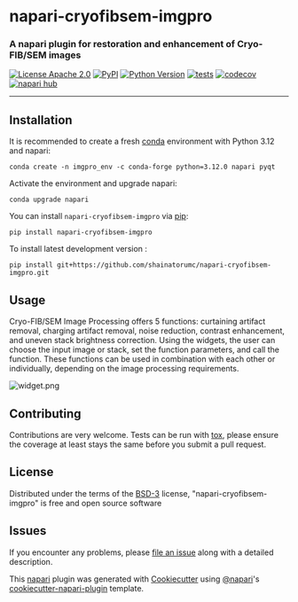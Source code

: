 # napari-cryofibsem-imgpro
### A napari plugin for restoration and enhancement of Cryo-FIB/SEM images

[![License Apache 2.0](https://img.shields.io/pypi/l/napari-cryofibsem-imgpro.svg?color=green)](https://github.com/EMCRUMC/napari-cryofibsem-imgproc/blob/main/LICENSE)
[![PyPI](https://img.shields.io/pypi/v/napari-cryofibsem-imgpro.svg?color=green)](https://pypi.org/project/napari-cryofibsem-imgpro)
[![Python Version](https://img.shields.io/pypi/pyversions/napari-cryofibsem-imgpro.svg?color=green)](https://python.org)
[![tests](https://github.com/shainatorumc/napari-cryofibsem-imgpro/workflows/tests/badge.svg)](https://github.com/shainatorumc/napari-cryofibsem-imgpro/actions)
[![codecov](https://codecov.io/gh/shainatorumc/napari-cryofibsem-imgpro/branch/main/graph/badge.svg)](https://codecov.io/gh/shainatorumc/napari-cryofibsem-imgpro)
[![napari hub](https://img.shields.io/endpoint?url=https://api.napari-hub.org/shields/napari-cryofibsem-imgpro)](https://napari-hub.org/plugins/napari-cryofibsem-imgpro)

----------------------------------

<!--
Don't miss the full getting started guide to set up your new package:
https://github.com/napari/cookiecutter-napari-plugin#getting-started

and review the napari docs for plugin developers:
https://napari.org/stable/plugins/index.html
-->

## Installation
It is recommended to create a fresh [conda] environment with Python 3.12 and napari:

    conda create -n imgpro_env -c conda-forge python=3.12.0 napari pyqt
    
Activate the environment and upgrade napari:

    conda upgrade napari

You can install `napari-cryofibsem-imgpro` via [pip]:

    pip install napari-cryofibsem-imgpro

To install latest development version :

    pip install git+https://github.com/shainatorumc/napari-cryofibsem-imgpro.git

## Usage 
Cryo-FIB/SEM Image Processing offers 5 functions: curtaining artifact removal, charging artifact removal, noise reduction, contrast enhancement, and uneven stack brightness correction. Using the widgets, the user can choose the input image or stack, set the function parameters, and call the function. These functions can be used in combination with each other or individually, depending on the image processing requirements. 

![widget.png](docs%2Fimages%2Fwidget.png)

## Contributing

Contributions are very welcome. Tests can be run with [tox], please ensure
the coverage at least stays the same before you submit a pull request.

## License

Distributed under the terms of the [BSD-3] license,
"napari-cryofibsem-imgpro" is free and open source software

## Issues

If you encounter any problems, please [file an issue] along with a detailed description.

[napari]: https://github.com/napari/napari
[Cookiecutter]: https://github.com/audreyr/cookiecutter
[@napari]: https://github.com/napari
[MIT]: http://opensource.org/licenses/MIT
[BSD-3]: http://opensource.org/licenses/BSD-3-Clause
[GNU GPL v3.0]: http://www.gnu.org/licenses/gpl-3.0.txt
[GNU LGPL v3.0]: http://www.gnu.org/licenses/lgpl-3.0.txt
[Apache Software License 2.0]: http://www.apache.org/licenses/LICENSE-2.0
[Mozilla Public License 2.0]: https://www.mozilla.org/media/MPL/2.0/index.txt
[cookiecutter-napari-plugin]: https://github.com/napari/cookiecutter-napari-plugin

[file an issue]: https://github.com/shainatorumc/napari-cryofibsem-imgpro/issues

[napari]: https://github.com/napari/napari
[tox]: https://tox.readthedocs.io/en/latest/
[pip]: https://pypi.org/project/pip/
[PyPI]: https://pypi.org/
[conda]: https://docs.conda.io/en/latest/

This [napari] plugin was generated with [Cookiecutter] using [@napari]'s [cookiecutter-napari-plugin] template.
